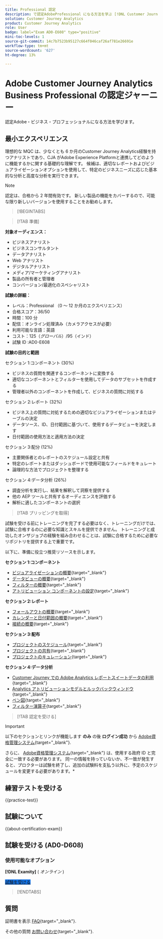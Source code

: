 ```yaml
---
title: Professional 認定
description: で認定AdobeProfessional になる方法を学ぶ [!DNL Customer Journey Analytics]
solution: Customer Journey Analytics
product: Customer Journey Analytics
role: User
badge: label="Exam AD0-E608" type="positive"
mini-toc-levels: 1
source-git-commit: 14c7b7523b95127c664f046caf26af781e26691e
workflow-type: tm+mt
source-wordcount: '627'
ht-degree: 13%

---
```


# Adobe Customer Journey Analytics Business Professional の認定ジャーニー

認定Adobe・ビジネス・プロフェッショナルになる方法を学びます。

## 最小エクスペリエンス

理想的な MQC は、少なくとも 6 か月のCustomer Journey Analytics経験を持つアナリストであり、CJA がAdobe Experience Platformと連携してどのように機能するかに関する基礎的な理解です。 候補は、適切なレポートおよびビジュアライゼーションオプションを使用して、特定のビジネスニーズに応じた基本的な分析と高度な分析を実行できます。

>[!NOTE]
>
>認定は、合格から 2 年間有効です。 新しい製品の機能をカバーするので、可能な限り新しいバージョンを使用することをお勧めします。

>[!BEGINTABS]

>[!TAB 準備]

**対象オーディエンス：**

* ビジネスアナリスト
* ビジネスコンサルタント
* データアナリスト
* Web アナリスト
* デジタルアナリスト
* メディア/マーケティングアナリスト
* 製品の所有者と管理者
* コンバージョン/最適化のスペシャリスト

**試験の詳細：**

* レベル：Professional （0 ～ 12 か月のエクスペリエンス）
* 合格スコア：36/50
* 時間：100 分
* 配信：オンライン処理済み（カメラアクセスが必要）
* 利用可能な言語：英語
* コスト：$125（グローバル）/$95（インド）
* 試験 ID :AD0-E608

**試験の目的と範囲**

セクション 1:コンポーネント (30%)

* ビジネスの質問を関連するコンポーネントに変換する
* 適切なコンポーネントとフィルターを使用してデータのサブセットを作成する
* 管理者以外のコンポーネントを作成して、ビジネスの質問に対処する

セクション 2:レポート (32%)

* ビジネス上の質問に対処するための適切なビジュアライゼーションまたはテーブルの決定
* データソース、ID、日付範囲に基づいて、使用するデータビューを決定します
* 日付範囲の使用方法と適用方法の決定

セクション 3:配分 (12%)

* 主要関係者とのレポートのスケジュール設定と共有
* 特定のレポートまたはダッシュボードで使用可能なフィールドをキュレート
* 論理的な方法でプロジェクトを整理する

セクション 4:データ分析 (26%)

* 調査分析を実行し、結果を解釈して洞察を提供する
* 他の AEP ツールと共有するオーディエンスを評価する
* 解析に適したコンポーネントの選択

>[!TAB プリッピングを取得]

試験を受ける前にトレーニングを完了する必要はなく、トレーニングだけでは、試験に合格するのに必要な知識とスキルを提供できません。 トレーニングと成功したオンザジョブの経験を組み合わせることは、試験に合格するために必要なリポジトリを提供する上で重要です。

以下に、準備に役立つ推奨リソースを示します。

**セクション 1:コンポーネント**

* [ビジュアライゼーションの概要](https://experienceleague.adobe.com/docs/analytics-platform/using/cja-workspace/visualizations/freeform-analysis-visualizations.html){target="_blank"}
* [データビューの概要](https://experienceleague.adobe.com/docs/analytics-platform/using/cja-dataviews/data-views.html?lang=ja){target="_blank"}
* [フィルターの概要](https://experienceleague.adobe.com/docs/analytics-platform/using/cja-components/cja-filters/filters-overview.html?lang=ja){target="_blank"}
* [アトリビューション コンポーネントの設定](https://experienceleague.adobe.com/docs/analytics-platform/using/cja-dataviews/component-settings/attribution.html){target="_blank"}

**セクション 2:レポート**

* [フォールアウトの概要](https://experienceleague.adobe.com/docs/analytics-platform/using/cja-workspace/visualizations/fallout/fallout-flow.html){target="_blank"}
* [カレンダーと日付範囲の概要](https://experienceleague.adobe.com/docs/analytics-platform/using/cja-components/cja-date-ranges/calendar.html){target="_blank"}
* [接続の概要](https://experienceleague.adobe.com/docs/analytics-platform/using/cja-connections/overview.html?lang=ja){target="_blank"}

**セクション 3:配布**

* [プロジェクトのスケジュール](https://experienceleague.adobe.com/docs/analytics-platform/using/cja-workspace/curate-share/t-schedule-report.html?lang=ja){target="_blank"}
* [プロジェクトの共有](https://experienceleague.adobe.com/docs/analytics-platform/using/cja-workspace/curate-share/share-projects.html?lang=ja){target="_blank"}
* [プロジェクトのキュレーション](https://experienceleague.adobe.com/docs/analytics-platform/using/cja-workspace/curate-share/curate.html){target="_blank"}

**セクション 4:データ分析**

* [Customer Journey での Adobe Analytics レポートスイートデータの利用](https://experienceleague.adobe.com/docs/analytics-platform/using/compare-aa-cja/cja-aa-comparison/aa-data-in-cja.html){target="_blank"}
* [Analytics アトリビューションモデルとルックバックウィンドウ](https://experienceleague.adobe.com/docs/analytics/analyze/analysis-workspace/attribution/models.html?lang=en%22%3ehttps://experienceleague.adobe.com/docs/analytics/analyze/analysis-workspace/attribution/models.html){target="_blank"}
* [ベン図](https://experienceleague.adobe.com/docs/analytics/analyze/analysis-workspace/visualizations/venn.html?lang=ja){target="_blank"}
* [フィルター演算子](https://experienceleague.adobe.com/docs/analytics-platform/using/cja-components/cja-filters/operators.html){target="_blank"}

>[!TAB 認定を受ける]

>[!IMPORTANT]
>
>以下のセクションとリンクが機能します **のみ**  の後 **ログイン成功** から [Adobe資格管理システム](https://www.certmetrics.com/adobe){target="_blank"}.
>
>さらに、 [Adobe資格管理システム](https://www.certmetrics.com/adobe){target="_blank"} は、使用する政府 ID と完全に一致する必要があります。 同一の情報を持っていないか、不一致が発生すると、プロクターは試験を終了し、追加の試験料を支払う以外に、予定のスケジュールを変更する必要があります。*


## 練習テストを受ける

{{practice-test}}

## 試験について

{{about-certification-exam}}

## 試験を受ける (AD0-D608)

### 使用可能なオプション

**[!DNL Examity]** ( *オンライン* )

<a href="https://www.certmetrics.com/adobe/candidate/examity_sso.aspx?eid=AD0-D608" target="_blank" class="spectrum-Button spectrum-Button--fill spectrum-Button--accent spectrum-Button--sizeM is-margin-bottom-big-big at-element-click-tracking" style="background-color:#1473E6">

<span class="spectrum-Button-label has-no-wrap">
   試験を受ける
</span>
</a>

>[!ENDTABS]

## 質問

証明書を表示 [FAQ](https://experienceleague.adobe.com/docs/certification/certification/faq.html){target="_blank"}.

その他の質問 [お問い合わせ](mailto:certif@adobe.com){target="_blank"}.

